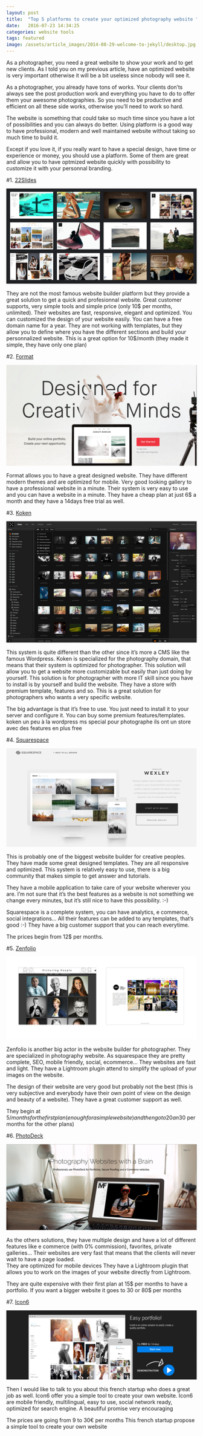 ```yaml
---
layout: post
title:  "Top 5 platforms to create your optimized photography website "
date:   2016-07-23 14:34:25
categories: website tools
tags: featured
image: /assets/article_images/2014-08-29-welcome-to-jekyll/desktop.jpg
---
```


As a photographer, you need a great website to show your work and to get new clients. As I told you on my previous article, have an optimized website is very important otherwise it will be a bit useless since nobody will see it.

As a photographer, you already have tons of works. Your clients don’ts always see the post production work and everything you have to do to offer them your awesome photographies. So you need to be productive and efficient on all these side works, otherwise you’ll need to work so hard. 

The website is something that could take so much time since you have a lot of possibilities and you can always do better. Using platform is a good way to have professional, modern and well maintained website without taking so much time to build it. 

Except if you love it, if you really want to have a special design, have time or experience or money, you should use a platform. Some of them are great and allow you to have optmized website quickly with possibility to customize it with your personnal branding.

#1. [22Slides][22slides]

![Screenshot 22slides](/assets/article_images/2016-07-23-Top-7-platforms-to-create-your-optimized-photography-website/22slides.png)

They are not the most famous website builder platform but they provide a great solution to get a quick and profesionnal website.
Great customer supports, very simple tools and simple price (only 10$ per months, unlimited). 
Their websites are fast, responsive, elegant and optimized. You can customized the design of your website easily. 
You can have a free domain name for a year. 
They are not working  with templates, but they allow you to define where you have the different sections and build your personnalized website. 
This is a great option for 10$/month (they made it simple, they have only one plan)


#2. [Format][format]

![Screenshot Format](/assets/article_images/2016-07-23-Top-7-platforms-to-create-your-optimized-photography-website/format.png)

Format allows you to have a great designed website. They have different modern themes and are optimized for mobile. 
Very good looking gallery to have a professional website in a minute. 
Their system is very easy to use and you can have a website in a minute. 
They have a cheap plan at just 6$ a month and they have a 14days free trial as well. 

#3. [Koken][koken] 

![Screenshot Koken](/assets/article_images/2016-07-23-Top-7-platforms-to-create-your-optimized-photography-website/koken.png)

This system is quite different than the other since it’s more a CMS like the famous Wordpress. Koken is specialized for the photography domain, that means that their system is optimized for photographer. 
This solution will allow you to get a website more customizable but easily than just doing by yourself. 
This solution is for photographer with more IT skill since you have to install is by yourself and build the website. 
They have a store with premium template, features and so. 
This is a great solution for photographers who wants a very specific website. 

The big advantage is that it’s free to use. You just need to install it to your server and configure it. You can buy some premium features/templates.
koken un peu à la wordpress ms special pour photographe ils ont un store avec des features en plus free

#4. [Squarespace][squarespace]

![Screenshot Squarespace](/assets/article_images/2016-07-23-Top-7-platforms-to-create-your-optimized-photography-website/squarespace.png)

This is probably one of the biggest website builder for creative peoples.
They have made some great designed templates. They are all responsive and optimized. 
This system is relatively easy to use, there is a big community that makes simple to get answer and tutorials. 

They have a mobile application to take care of your website wherever you are. I’m not sure that it’s the best features as a website is not something we change every minutes, but it’s still nice to have this possibility. :-)

Squarespace is a complete system, you can have analytics, e commerce, social integrations… 
All their features can be added to any templates, that’s good :-)
They have a big customer support that you can reach everytime.
 
The prices begin from 12$ per months. 

#5. [Zenfolio][zenfolio]

![Screenshot Zenfolio](/assets/article_images/2016-07-23-Top-7-platforms-to-create-your-optimized-photography-website/zenfolio.png)

Zenfolio is another big actor in the website builder for photographer. They are specialized in photography website.
As squarespace they are pretty complete, SEO, mobile friendly, social, ecommerce…
They websites are fast and light. 
They have a Lightroom plugin attend to simplify the upload of your images on the website. 

The design of their website are very good but probably not the best (this is very subjective and everybody have their own point of view on the design and beauty of a website). 
They have a great customer support as well. 

They begin at 5$/months for the first plan (enough for a simple website) and then go to 20 an 30$ per months for the other plans)


#6. [PhotoDeck][photodeck]

![Screenshot Photodeck](/assets/article_images/2016-07-23-Top-7-platforms-to-create-your-optimized-photography-website/photodeck.png)

As the others solutions, they have multiple design and have a lot of different features like e commerce (with 0% commission), favorites, private galleries... 
Their websites are very fast that means that the clients will never wait to have a page loaded.  
They are optimized for mobile devices
They have a Lightroom plugin that allows you to work on the images of your website directly from Lightroom. 

They are quite expensive with their first plan at 15$ per months to have a portfolio. If you want a bigger website it goes to 30 or 80$ per months

#7. [Icon6][icon6]

![Screenshot Icon6](/assets/article_images/2016-07-23-Top-7-platforms-to-create-your-optimized-photography-website/icon6.png)

Then I would like to talk to you about this french startup who does a great job as well. 
Icon6 offer you a simple tool to create your own website.
Icon6 are mobile friendly, multilingual, easy to use, social network ready, optimized for search engine. 
A beautiful promise very encouraging

The prices are going from 9 to 30€ per months
This french startup propose a simple tool to create your own website

[22slides]:	http://www.22slides.com
[format]:	https://format.com/
[koken]:	http://koken.me/
[squarespace]:	http://www.squarespace.com/
[zenfolio]:	http://www.zenfolio.com/
[photodeck]:	http://www.photodeck.com/
[icon6]:	https://icon6.com/ 

